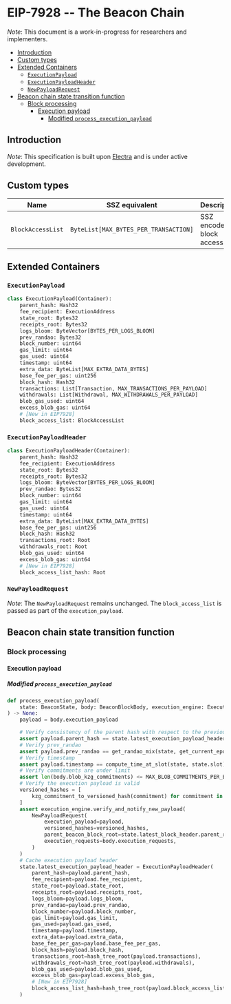 # EIP-7928 -- The Beacon Chain

*Note*: This document is a work-in-progress for researchers and implementers.

<!-- mdformat-toc start --slug=github --no-anchors --maxlevel=6 --minlevel=2 -->

- [Introduction](#introduction)
- [Custom types](#custom-types)
- [Extended Containers](#extended-containers)
  - [`ExecutionPayload`](#executionpayload)
  - [`ExecutionPayloadHeader`](#executionpayloadheader)
  - [`NewPayloadRequest`](#newpayloadrequest)
- [Beacon chain state transition function](#beacon-chain-state-transition-function)
  - [Block processing](#block-processing)
    - [Execution payload](#execution-payload)
      - [Modified `process_execution_payload`](#modified-process_execution_payload)

<!-- mdformat-toc end -->

## Introduction

*Note*: This specification is built upon
[Electra](../../electra/beacon-chain.md) and is under active development.

## Custom types

| Name              | SSZ equivalent                        | Description                   |
| ----------------- | ------------------------------------- | ----------------------------- |
| `BlockAccessList` | `ByteList[MAX_BYTES_PER_TRANSACTION]` | SSZ encoded block access list |

## Extended Containers

### `ExecutionPayload`

```python
class ExecutionPayload(Container):
    parent_hash: Hash32
    fee_recipient: ExecutionAddress
    state_root: Bytes32
    receipts_root: Bytes32
    logs_bloom: ByteVector[BYTES_PER_LOGS_BLOOM]
    prev_randao: Bytes32
    block_number: uint64
    gas_limit: uint64
    gas_used: uint64
    timestamp: uint64
    extra_data: ByteList[MAX_EXTRA_DATA_BYTES]
    base_fee_per_gas: uint256
    block_hash: Hash32
    transactions: List[Transaction, MAX_TRANSACTIONS_PER_PAYLOAD]
    withdrawals: List[Withdrawal, MAX_WITHDRAWALS_PER_PAYLOAD]
    blob_gas_used: uint64
    excess_blob_gas: uint64
    # [New in EIP7928]
    block_access_list: BlockAccessList
```

### `ExecutionPayloadHeader`

```python
class ExecutionPayloadHeader(Container):
    parent_hash: Hash32
    fee_recipient: ExecutionAddress
    state_root: Bytes32
    receipts_root: Bytes32
    logs_bloom: ByteVector[BYTES_PER_LOGS_BLOOM]
    prev_randao: Bytes32
    block_number: uint64
    gas_limit: uint64
    gas_used: uint64
    timestamp: uint64
    extra_data: ByteList[MAX_EXTRA_DATA_BYTES]
    base_fee_per_gas: uint256
    block_hash: Hash32
    transactions_root: Root
    withdrawals_root: Root
    blob_gas_used: uint64
    excess_blob_gas: uint64
    # [New in EIP7928]
    block_access_list_hash: Root
```

### `NewPayloadRequest`

*Note*: The `NewPayloadRequest` remains unchanged. The `block_access_list` is
passed as part of the `execution_payload`.

## Beacon chain state transition function

### Block processing

#### Execution payload

##### Modified `process_execution_payload`

```python
def process_execution_payload(
    state: BeaconState, body: BeaconBlockBody, execution_engine: ExecutionEngine
) -> None:
    payload = body.execution_payload

    # Verify consistency of the parent hash with respect to the previous execution payload header
    assert payload.parent_hash == state.latest_execution_payload_header.block_hash
    # Verify prev_randao
    assert payload.prev_randao == get_randao_mix(state, get_current_epoch(state))
    # Verify timestamp
    assert payload.timestamp == compute_time_at_slot(state, state.slot)
    # Verify commitments are under limit
    assert len(body.blob_kzg_commitments) <= MAX_BLOB_COMMITMENTS_PER_BLOCK
    # Verify the execution payload is valid
    versioned_hashes = [
        kzg_commitment_to_versioned_hash(commitment) for commitment in body.blob_kzg_commitments
    ]
    assert execution_engine.verify_and_notify_new_payload(
        NewPayloadRequest(
            execution_payload=payload,
            versioned_hashes=versioned_hashes,
            parent_beacon_block_root=state.latest_block_header.parent_root,
            execution_requests=body.execution_requests,
        )
    )
    # Cache execution payload header
    state.latest_execution_payload_header = ExecutionPayloadHeader(
        parent_hash=payload.parent_hash,
        fee_recipient=payload.fee_recipient,
        state_root=payload.state_root,
        receipts_root=payload.receipts_root,
        logs_bloom=payload.logs_bloom,
        prev_randao=payload.prev_randao,
        block_number=payload.block_number,
        gas_limit=payload.gas_limit,
        gas_used=payload.gas_used,
        timestamp=payload.timestamp,
        extra_data=payload.extra_data,
        base_fee_per_gas=payload.base_fee_per_gas,
        block_hash=payload.block_hash,
        transactions_root=hash_tree_root(payload.transactions),
        withdrawals_root=hash_tree_root(payload.withdrawals),
        blob_gas_used=payload.blob_gas_used,
        excess_blob_gas=payload.excess_blob_gas,
        # [New in EIP7928]
        block_access_list_hash=hash_tree_root(payload.block_access_list),
    )
```
